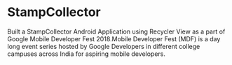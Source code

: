 # StampCollector
Built a StampCollector Android Application using Recycler View as a part of Google Mobile Developer Fest 2018.Mobile Developer Fest (MDF) is a day long event series hosted by Google Developers in different college campuses across India for aspiring mobile developers. 
